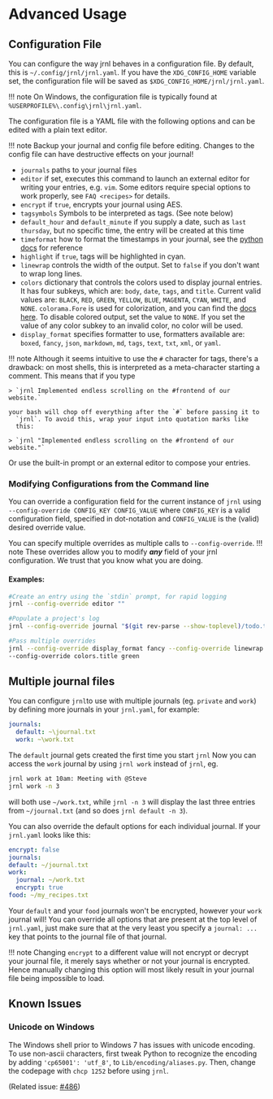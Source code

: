 <!-- Copyright (C) 2012-2021 jrnl contributors
     License: https://www.gnu.org/licenses/gpl-3.0.html -->
# Advanced Usage

## Configuration File

You can configure the way jrnl behaves in a configuration file. By
default, this is `~/.config/jrnl/jrnl.yaml`. If you have the `XDG_CONFIG_HOME`
variable set, the configuration file will be saved as
`$XDG_CONFIG_HOME/jrnl/jrnl.yaml`.

!!! note
    On Windows, the configuration file is typically found at `%USERPROFILE%\.config\jrnl\jrnl.yaml`.

The configuration file is a YAML file with the following options
and can be edited with a plain text editor.

!!! note
    Backup your journal and config file before editing. Changes to the config file
    can have destructive effects on your journal!

  - `journals`
    paths to your journal files
  - `editor`
    if set, executes this command to launch an external editor for
    writing your entries, e.g. `vim`. Some editors require special
    options to work properly, see `FAQ <recipes>` for details.
  - `encrypt`
    if `true`, encrypts your journal using AES.
  - `tagsymbols`
    Symbols to be interpreted as tags. (See note below)
  - `default_hour` and `default_minute`
    if you supply a date, such as `last thursday`, but no specific
    time, the entry will be created at this time
  - `timeformat`
    how to format the timestamps in your journal, see the [python docs](http://docs.python.org/library/time.html#time.strftime) for reference
  - `highlight`
    if `true`, tags will be highlighted in cyan.
  - `linewrap`
    controls the width of the output. Set to `false` if you don't want to wrap long lines.
  - `colors`
    dictionary that controls the colors used to display journal entries. It has four subkeys, which are: `body`, `date`, `tags`, and `title`. Current valid values are: `BLACK`, `RED`, `GREEN`, `YELLOW`, `BLUE`, `MAGENTA`, `CYAN`, `WHITE`, and `NONE`. `colorama.Fore` is used for colorization, and you can find the [docs here](https://github.com/tartley/colorama#colored-output). To disable colored output, set the value to `NONE`. If you set the value of any color subkey to an invalid color, no color will be used.
  - `display_format`
    specifies formatter to use, formatters available are: 
    `boxed`, `fancy`, `json`, `markdown`, `md`, `tags`, `text`, `txt`, `xml`, or `yaml`.

!!! note
    Although it seems intuitive to use the `#`
    character for tags, there's a drawback: on most shells, this is
    interpreted as a meta-character starting a comment. This means that if
    you type

    > `jrnl Implemented endless scrolling on the #frontend of our website.`

    your bash will chop off everything after the `#` before passing it to
      `jrnl`. To avoid this, wrap your input into quotation marks like
      this:

    > `jrnl "Implemented endless scrolling on the #frontend of our website."`

  Or use the built-in prompt or an external editor to compose your
  entries.

### Modifying Configurations from the Command line 

You can override a configuration field for the current instance of `jrnl` using `--config-override CONFIG_KEY CONFIG_VALUE` where `CONFIG_KEY` is a valid configuration field, specified in dot-notation and `CONFIG_VALUE` is the (valid) desired override value.

You can specify multiple overrides as multiple calls to `--config-override`.
!!! note
    These overrides allow you to modify ***any*** field of your jrnl configuration. We trust that you know what you are doing. 

#### Examples: 

``` sh
#Create an entry using the `stdin` prompt, for rapid logging
jrnl --config-override editor ""

#Populate a project's log
jrnl --config-override journal "$(git rev-parse --show-toplevel)/todo.txt"

#Pass multiple overrides 
jrnl --config-override display_format fancy --config-override linewrap 20 \
--config-override colors.title green

```

## Multiple journal files

You can configure `jrnl`to use with multiple journals (eg.
`private` and `work`) by defining more journals in your `jrnl.yaml`,
for example:

``` yaml
journals:
  default: ~\journal.txt
  work: ~\work.txt
```

The `default` journal gets created the first time you start `jrnl`
Now you can access the `work` journal by using `jrnl work` instead of
`jrnl`, eg.

``` sh
jrnl work at 10am: Meeting with @Steve
jrnl work -n 3
```

will both use `~/work.txt`, while `jrnl -n 3` will display the last
three entries from `~/journal.txt` (and so does `jrnl default -n 3`).

You can also override the default options for each individual journal.
If your `jrnl.yaml` looks like this:

``` yaml
encrypt: false
journals:
default: ~/journal.txt
work:
  journal: ~/work.txt
  encrypt: true
food: ~/my_recipes.txt
```

Your `default` and your `food` journals won't be encrypted, however your
`work` journal will! You can override all options that are present at
the top level of `jrnl.yaml`, just make sure that at the very least
you specify a `journal: ...` key that points to the journal file of
that journal.

!!! note
    Changing `encrypt` to a different value will not encrypt or decrypt your
    journal file, it merely says whether or not your journal
    is encrypted. Hence manually changing
    this option will most likely result in your journal file being
    impossible to load.

## Known Issues

### Unicode on Windows

The Windows shell prior to Windows 7 has issues with unicode encoding.
To use non-ascii characters, first tweak Python to recognize the encoding by adding `'cp65001': 'utf_8'`, to `Lib/encoding/aliases.py`. Then, change the codepage with `chcp 1252` before using `jrnl`.

(Related issue: [#486](https://github.com/jrnl-org/jrnl/issues/486))
